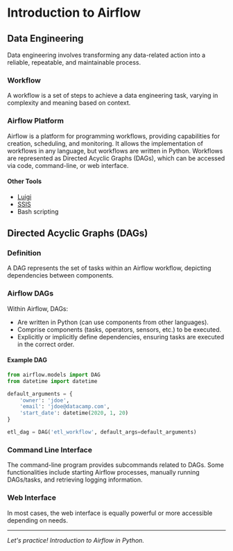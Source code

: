 # Introduction to Airflow

## Data Engineering

Data engineering involves transforming any data-related action into a reliable, repeatable, and maintainable process.

### Workflow

A workflow is a set of steps to achieve a data engineering task, varying in complexity and meaning based on context.

### Airflow Platform

Airflow is a platform for programming workflows, providing capabilities for creation, scheduling, and monitoring. It allows the implementation of workflows in any language, but workflows are written in Python. Workflows are represented as Directed Acyclic Graphs (DAGs), which can be accessed via code, command-line, or web interface.

#### Other Tools

- [Luigi](https://luigi.readthedocs.io/en/stable/)
- [SSIS](https://docs.microsoft.com/en-us/sql/integration-services/sql-server-integration-services?view=sql-server-ver15)
- Bash scripting

## Directed Acyclic Graphs (DAGs)

### Definition

A DAG represents the set of tasks within an Airflow workflow, depicting dependencies between components.

### Airflow DAGs

Within Airflow, DAGs:

- Are written in Python (can use components from other languages).
- Comprise components (tasks, operators, sensors, etc.) to be executed.
- Explicitly or implicitly define dependencies, ensuring tasks are executed in the correct order.

#### Example DAG

```python
from airflow.models import DAG
from datetime import datetime

default_arguments = {
    'owner': 'jdoe',
    'email': 'jdoe@datacamp.com',
    'start_date': datetime(2020, 1, 20)
}

etl_dag = DAG('etl_workflow', default_args=default_arguments)
```

### Command Line Interface

The command-line program provides subcommands related to DAGs. Some functionalities include starting Airflow processes, manually running DAGs/tasks, and retrieving logging information.

### Web Interface

In most cases, the web interface is equally powerful or more accessible depending on needs.

---

*Let's practice! Introduction to Airflow in Python.*
